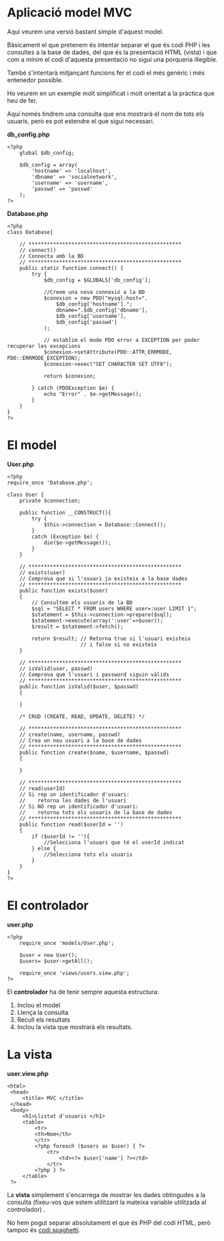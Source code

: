 # Aplicació model MVC

Aquí veurem una versió bastant simple d'aquest model.

Bàsicament el que pretenem és intentar separar el que és codi PHP i les consultes a la base de dades, del que és la presentació HTML (vista) i que com a mínim el codi
d'aquesta presentació no sigui una porqueria illegible.

També s'intentarà mitjançant funcions fer el codi el més genèric i més entenedor possible.

Ho veurem en un exemple molt simplificat i molt orientat a la pràctica que heu de fer.

Aquí només tindrem una consulta que ens mostrarà el nom de tots els usuaris, però es pot estendre el que sigui necessari.

**db_config.php**

```php+lineNumbers:true
<?php
    global $db_config;
    
    $db_config = array(
        'hostname' => 'localhost',
        'dbname' => 'socialnetwork',
        'username' => 'username',
        'passwd' => 'passwd'
    );
?>
```

**Database.php**

```php+lineNumbers:true
<?php
class Database{

    // ************************************************** 
    // connect()
    // Connecta amb la BD
    // ************************************************** 
    public static function connect() {
        try {     
            $db_config = $GLOBALS['db_config'];
            
            //Creem una nova connexió a la BD
            $conexion = new PDO("mysql:host=".
                $db_config['hostname'].";
                dbname=".$db_config['dbname'],
                $db_config['username'],
                $db_config['passwd']
            );
            
            // establim el mode PDO error a EXCEPTION per poder recuperar les excepcions
            $conexion->setAttribute(PDO::ATTR_ERRMODE, PDO::ERRMODE_EXCEPTION);
            $conexion->exec("SET CHARACTER SET UTF8");
            
            return $conexion;
        
        } catch (PDOException $e) {
            echo "Error" . $e->getMessage();
        }
    }
}
?>
```

# El model

**User.php**

```php+lineNumbers:true
<?php
require_once 'Database.php';

class User {
    private $connection;

    public function __CONSTRUCT(){
        try {
            $this->connection = Database::Connect();
        } 
        catch (Exception $e) {
            die($e->getMessage());
        }
    }

    // ************************************************** 
    // exists(user)
    // Comprova que si l'usuari ja existeix a la base dades
    // ************************************************** 
    public function exists($user)
    {
        // Consultem els usuaris de la BD
        $sql = "SELECT * FROM users WHERE user=:user LIMIT 1";
        $statement = $this->connection->prepare($sql);
        $statement->execute(array(':user'=>$user));
        $result = $statement->fetch();

        return $result; // Retorna true si l'usuari existeix 
                        // i false si no existeix
    }

    // ************************************************** 
    // isValid(user, passwd)
    // Comprova que l'usuari i password siguin vàlids
    // ************************************************** 
    public function isValid($user, $passwd)
    {
        
    }
    
    /* CRUD (CREATE, READ, UPDATE, DELETE) */
    
    // ************************************************** 
    // create(name, username, passwd)
    // Crea un nou usuari a la base de dades
    // ************************************************** 
    public function create($name, $username, $passwd)
    {
        
    }
    
    // ************************************************** 
    // read(userId)
    // Si rep un identificador d'usuari: 
    //    retorna les dades de l'usuari 
    // Si NO rep un identificador d'usuari: 
    //    retorna tots els usuaris de la base de dades
    // ************************************************** 
    public function read($userId = '')
    {
        if ($userId != ''){
            //Selecciona l'usuari que té el userId indicat
        } else {
            //Selecciona tots els usuaris
        }
    }
}
?>
```

# El controlador

**user.php**

```php+lineNumbers:true
<?php
    require_once 'models/User.php';
    
    $user = new User();
    $users= $user->getAll();
    
    require_once 'views/users.view.php';
?>
```

El **controlador** ha de tenir sempre aquesta estructura:
  1. Inclou el model
  2. Llença la consulta
  3. Recull els resultats 
  4. Inclou la vista que mostrarà els resultats.

# La vista

**user.view.php**

```xml+lineNumbers:true
<html>
 <head>
     <title> MVC </title>
 </head>
 <body>
     <h1>Llistat d'usuaris </h1>
     <table>
         <tr>
         <th>Nom</th>
         </tr>
         <?php foreach ($users as $user) { ?>
             <tr>
                 <td><?= $user['name'] ?></td>
             </tr>
         <?php } ?>
     </table>
 ?>
 ```
 
La **vista** simplement s'encarrega de mostrar les dades obtingudes a la consulta (fixeu-vos que estem utilitzant la mateixa variable utilitzada al controlador) .

No hem pogut separar absolutament el que és PHP del codi HTML, però tampoc és [codi spaghetti](https://ca.wikipedia.org/wiki/Codi_spaghetti).

